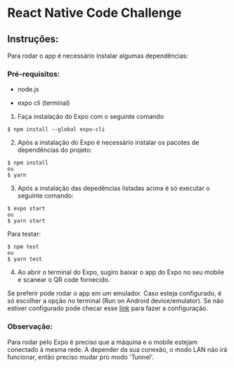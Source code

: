 
# React Native Code Challenge

## Instruções:

Para rodar o app é necessário instalar algumas dependências:

### Pré-requisitos:

* node.js

* expo cli (terminal)


1. Faça instalação do Expo com o seguinte comando
```
$ npm install --global expo-cli

 ```

2. Após a instalação do Expo é necessário instalar os pacotes de dependências do projeto:


```
$ npm install
ou
$ yarn 

 ```

 
3. Após a instalação das depedências listadas acima é só executar o seguinte comando:
```
$ expo start
ou
$ yarn start
 ```
 Para testar:
 
 ```
$ npm test
ou
$ yarn test
 ```
 
 
4. Ao abrir o terminal do Expo, sugiro baixar o app do Expo no seu mobile e scanear o QR code fornecido. 



Se preferir pode rodar o app em um emulador. Caso esteja configurado, é só escolher a opção no terminal (Run on Android device/emulator). Se não estiver configurado pode checar esse [link](https://react-native.rocketseat.dev/android/emulador) para fazer a configuração.


###  Observação:

Para rodar pelo Expo é preciso que a máquina e o mobile estejam conectado à mesma rede. A depender da sua conexão, o modo LAN não irá funcionar, então preciso mudar pro modo 'Tunnel'.

